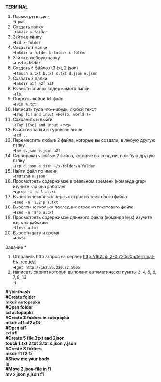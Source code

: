**TERMINAL**
1) Посмотреть где я<br> **->** `pwd`
2) Создать папку<br> **->**`mkdir x-folder`
3) Зайти в папку<br> **->**`cd x-folder`
4) Создать 3 папки<br> **->**`mkdir a-folder b-folder c-folder`
5) Зайти в любоую папку<br> **->** cd a-folder
6) Создать 5 файлов (3 txt, 2 json)<br> **->**`touch a.txt b.txt c.txt d.json e.json`
7) Создать 3 папки<br> **->**`mkdir a1f a2f a3f`
8) Вывести список содержимого папки<br> **->**`ls`
9) Открыть любой txt файл<br> **->**`vim a.txt`
10) Написать туда что-нибудь, любой текст<br> **->**`Tap [i] and input «Hello, world:)»`
11) Сохранить и выйти<br> **->**`Tap [Esc] and input «:wq»`
12) Выйти из папки на уровень выше<br> **->**`cd ..`
13) Переместить любые 2 файла, которые вы создали, в любую другую папку<br> **->**`mv d.json e.json a2f`
14) Скопировать любые 2 файла, которые вы создали, в любую другую папку<br> **->**`cp d.json e.json ~/x-folder/a-folder`
15) Найти файл по имени<br> **->**`mdfind e.json`
16) Просмотреть содержимое в реальном времени (команда grep) изучите как она работает<br> **->**`grep -i -c l a.txt`
17) Вывести несколько первых строк из текстового файла<br> **->**`sed -n '1,2'p a.txt`
18) Вывести несколько последних строк из текстового файла<br> **->**`sed -n '$'p a.txt` 
19) Просмотреть содержимое длинного файла (команда less) изучите как она работает<br> **->**`less a.txt`
20) Вывести дату и время<br> **->**`date`


Задание *
1) Отправить http запрос на сервер http://162.55.220.72:5005/terminal-hw-request<br> **->**`get http://162.55.220.72:5005`
2) Написать скрипт который выполнит автоматически пункты 3, 4, 5, 6, 7, 8, 13<br> **->**

**#!/bin/bash<br>
#Create folder<br>
mkdir autopapka<br>
#Open folder<br>
cd autopapka<br>
#Create 3 folders in autopapka<br>
mkdir af1 af2 af3<br>
#Open af1<br>
cd af1<br>
#Create 5 file:3txt and 2json<br>
touch 1.txt 2.txt 3.txt x.json y.json<br>
#Create 3 folders<br>
mkdir f1 f2 f3<br>
#Show me your body<br>
ls<br>
#Move 2 json-file in f1<br>
mv x.json y.json f1<br>**

